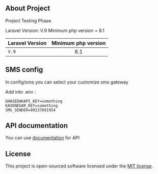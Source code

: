 ## About Project

Project Testing Phase

Laravel Version: V.9 Minimum php version = 8.1

| Laravel Version    | Minimum php version       |
|:-------------------|   :---:       |
| `V.9`              | 8.1         |

## SMS config

In config/sms you can select your customize sms gateway

Add into .env :

```
GHASEDAKAPI_KEY=something
KAVENEGAR_KEY=something
SMS_SENDER=09137691954
```

## API documentation

You can use [documentation](https://documenter.getpostman.com/view/16995399/UzXNVd9a) for API

## License

This project is open-sourced software licensed under the [MIT license](https://opensource.org/licenses/MIT).
